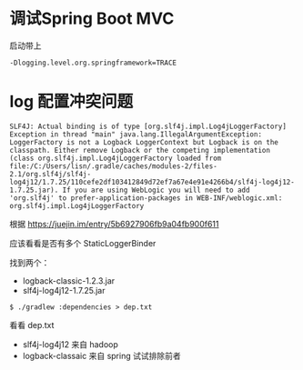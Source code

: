 # 调试Spring Boot MVC
启动带上
```
-Dlogging.level.org.springframework=TRACE
```

# log 配置冲突问题

```
SLF4J: Actual binding is of type [org.slf4j.impl.Log4jLoggerFactory]
Exception in thread "main" java.lang.IllegalArgumentException: LoggerFactory is not a Logback LoggerContext but Logback is on the classpath. Either remove Logback or the competing implementation (class org.slf4j.impl.Log4jLoggerFactory loaded from file:/C:/Users/lisn/.gradle/caches/modules-2/files-2.1/org.slf4j/slf4j-log4j12/1.7.25/110cefe2df103412849d72ef7a67e4e91e4266b4/slf4j-log4j12-1.7.25.jar). If you are using WebLogic you will need to add 'org.slf4j' to prefer-application-packages in WEB-INF/weblogic.xml: org.slf4j.impl.Log4jLoggerFactory
```



根据
https://juejin.im/entry/5b6927906fb9a04fb900f611

应该看看是否有多个 StaticLoggerBinder

找到两个：
* logback-classic-1.2.3.jar
* slf4j-log4j12-1.7.25.jar

```
$ ./gradlew :dependencies > dep.txt
```

看看 dep.txt
* slf4j-log4j12 来自 hadoop
* logback-classaic 来自 spring
试试排除前者

